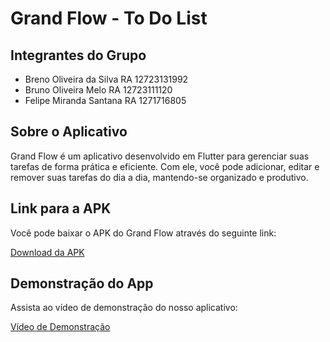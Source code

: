 # Grand Flow - To Do List

## Integrantes do Grupo
- Breno Oliveira da Silva  RA 12723131992
- Bruno Oliveira Melo      RA 12723111120
- Felipe Miranda Santana   RA 1271716805

## Sobre o Aplicativo
Grand Flow é um aplicativo desenvolvido em Flutter para gerenciar suas tarefas de forma prática e eficiente. Com ele, você pode adicionar, editar e remover suas tarefas do dia a dia, mantendo-se organizado e produtivo.

## Link para a APK
Você pode baixar o APK do Grand Flow através do seguinte link:

[Download da APK](https://drive.google.com/drive/folders/1kAaqL20C78v7w2FyuaWhGiSJUnwO9lv6?usp=sharing)

## Demonstração do App
Assista ao vídeo de demonstração do nosso aplicativo:

[Vídeo de Demonstração](link_para_o_video)
